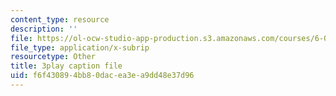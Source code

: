 ```yaml
---
content_type: resource
description: ''
file: https://ol-ocw-studio-app-production.s3.amazonaws.com/courses/6-006-introduction-to-algorithms-fall-2011/f6f430894bb80dacea3ea9dd48e37d96_Zc54gFhdpLA.srt
file_type: application/x-subrip
resourcetype: Other
title: 3play caption file
uid: f6f43089-4bb8-0dac-ea3e-a9dd48e37d96
---
```

